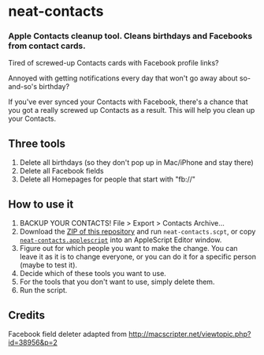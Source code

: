 neat-contacts
=============

### Apple Contacts cleanup tool. Cleans birthdays and Facebooks from contact cards.

Tired of screwed-up Contacts cards with Facebook profile links?

Annoyed with getting notifications every day that won't go away about so-and-so's birthday?

If you've ever synced your Contacts with Facebook, there's a chance that you got a really screwed up Contacts as a result. This will help you clean up your Contacts.

## Three tools

1. Delete all birthdays (so they don't pop up in Mac/iPhone and stay there)
2. Delete all Facebook fields
3. Delete all Homepages for people that start with "fb://"

## How to use it

1. BACKUP YOUR CONTACTS! File > Export > Contacts Archive...
2. Download the [ZIP of this repository](https://github.com/markbao/neat-contacts/archive/master.zip) and run `neat-contacts.scpt`, or copy [`neat-contacts.applescript`](https://github.com/markbao/neat-contacts/raw/master/neat-contacts.applescript) into an AppleScript Editor window.
3. Figure out for which people you want to make the change. You can leave it as it is to change everyone, or you can do it for a specific person (maybe to test it).
4. Decide which of these tools you want to use.
5. For the tools that you don't want to use, simply delete them.
6. Run the script.

## Credits

Facebook field deleter adapted from http://macscripter.net/viewtopic.php?id=38956&p=2

